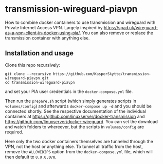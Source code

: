 # transmission-wireguard-piavpn
How to combine docker containers to use transmission and wireguard with Private Internet Access VPN. Largely inspired by https://spad.uk/wireguard-as-a-vpn-client-in-docker-using-pia/. You can also remove or replace the transmission container with anything else. 

## Installation and usage
Clone this repo recursively:
```
git clone --recursive https://github.com/KasperSkytte/transmission-wireguard-piavpn.git
cd transmission-wireguard-piavpn
```

and set your PIA user credentials in the `docker-compose.yml` file.

Then run the `prepare.sh` script (which simply generates scripts in `volumes/config`) and afterwards `docker-compose up -d` and you should be connected shortly. See the respective documentation of the individual containers at https://github.com/linuxserver/docker-transmission and https://github.com/linuxserver/docker-wireguard. You can set the download and watch folders to whereever, but the scripts in `volumes/config` are required.

Here only the two docker containers themselves are tunneled through the VPN, not the host or anything else. To tunnel all traffic from the host, remove the `ALLOWEDIPS` option from the `docker-compose.yml` file, which will then default to `0.0.0.0/0`.
